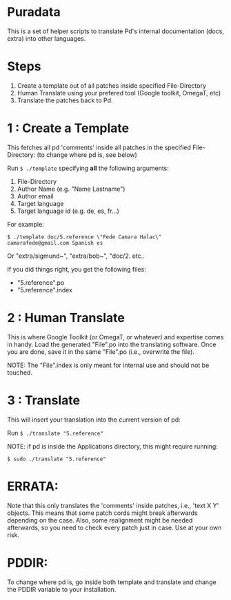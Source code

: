 # Puradata

This is a set of helper scripts to translate Pd's internal documentation (docs, extra) into other languages.

# Steps

1. Create a template out of all patches inside specified File-Directory
2. Human Translate using your prefered tool (Google toolkit, OmegaT, etc)
3. Translate the patches back to Pd.

# 1 : Create a Template

This fetches all pd 'comments' inside all patches in the specified File-Directory: (to change where pd is, see below)

Run  `$ ./template` specifying **all** the following arguments:

1. File-Directory
2. Author Name (e.g. \"Name Lastname\") 
3. Author email
4. Target language
5. Target language id (e.g. de, es, fr...)

For example:

`$ ./template doc/5.reference \"Fede Camara Halac\" camarafede@gmail.com Spanish es`

Or "extra/sigmund~", "extra/bob~", "doc/2. etc..

If you did things right, you get the following files:

* "5.reference".po
* "5.reference".index

# 2 : Human Translate

This is where Google Toolkit (or OmegaT, or whatever) and expertise comes in handy. Load the generated "File".po into the translating software. Once you are done, save it in the same "File".po (i.e., overwrite the file). 

NOTE: The "File".index is only meant for internal use and should not be touched.

# 3 : Translate

This will insert your translation into the current version of pd:

Run  `$ ./translate "5.reference"`

NOTE: if pd is inside the Applications directory, this might require running:

`$ sudo ./translate "5.reference"`

# ERRATA:

Note that this only translates the 'comments' inside patches, i.e., 'text X Y' objects. This means that some patch cords might break afterwards depending on the case. Also, some realignment might be needed afterwards, so you need to check every patch just in case. Use at your own risk.

# PDDIR:

To change where pd is, go inside both template and translate and change the PDDIR variable to your installation.

